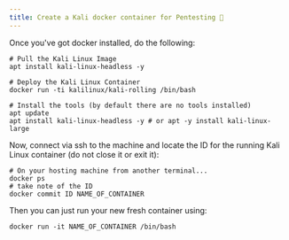 ```yaml
---
title: Create a Kali docker container for Pentesting 🐉
---
```

Once you've got docker installed, do the following:

```shell
# Pull the Kali Linux Image
apt install kali-linux-headless -y

# Deploy the Kali Linux Container
docker run -ti kalilinux/kali-rolling /bin/bash

# Install the tools (by default there are no tools installed)
apt update
apt install kali-linux-headless -y # or apt -y install kali-linux-large
```

Now, connect via ssh to the machine and locate the ID for the running Kali Linux container (do not close it or exit it):

```shell
# On your hosting machine from another terminal...
docker ps
# take note of the ID
docker commit ID NAME_OF_CONTAINER
```

Then you can just run your new fresh container using:

```shell
docker run -it NAME_OF_CONTAINER /bin/bash
```